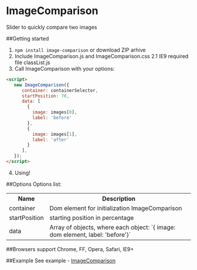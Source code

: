 ImageComparison
===============
Slider to quickly compare two images


##Getting started
1. `npm install image-comparison` or download ZIP arhive
2. Include ImageComparison.js and ImageComparison.css
2.1 IE9 required file classList.js
3. Call ImageComparison with your options:
```html
<script>
   new ImageComparison({
      container: containerSelector,
      startPosition: 70,
      data: [
        {
          image: images[0],
          label: 'before'
        },
        {
          image: images[1],
          label: 'after'
        }
      ],
   });
</script>
```
4. Using!

##Options
Options list:
<table>
    <tr>
      <th>Name</td>
      <th>Description</th>
    </tr>
    <tr>
      <td>container</td>
      <td>Dom element for initialization ImageComparison</td>
    </tr>
   <tr>
      <td>startPosition</td>
      <td>starting position in percentage</td>
    </tr>
   <tr>
      <td>data</td>
      <td>Array of objects, where each object: `{ image: dom element, label: 'before'}`</td>
    </tr>
</table>


##Browsers support
Chrome, FF, Opera, Safari, IE9+

##Example
See example - <a href="https://m-ulyanov.github.io/image-comparison/">ImageComparison</a>
